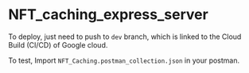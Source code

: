 # NFT_caching_express_server

To deploy, just need to push to `dev` branch, which is linked to the Cloud Build (CI/CD) of Google cloud.

To test,
Import `NFT_Caching.postman_collection.json` in your postman.
